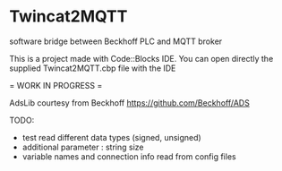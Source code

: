 # Twincat2MQTT
software bridge between Beckhoff PLC and MQTT broker

This is a project made with Code::Blocks IDE.
You can open directly the supplied Twincat2MQTT.cbp file with the IDE

= WORK IN PROGRESS =

AdsLib courtesy from Beckhoff https://github.com/Beckhoff/ADS 

TODO:
 - test read different data types (signed, unsigned)
 - additional parameter : string size
 - variable names and connection info read from config files

